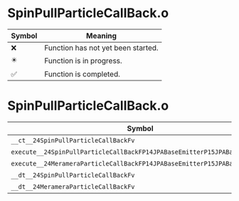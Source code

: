 # SpinPullParticleCallBack.o
| Symbol | Meaning 
| ------------- | ------------- 
| :x: | Function has not yet been started. 
| :eight_pointed_black_star: | Function is in progress. 
| :white_check_mark: | Function is completed. 


# SpinPullParticleCallBack.o
| Symbol | Decompiled? |
| ------------- | ------------- |
| `__ct__24SpinPullParticleCallBackFv` | :x: |
| `execute__24SpinPullParticleCallBackFP14JPABaseEmitterP15JPABaseParticle` | :x: |
| `execute__24MerameraParticleCallBackFP14JPABaseEmitterP15JPABaseParticle` | :x: |
| `__dt__24SpinPullParticleCallBackFv` | :x: |
| `__dt__24MerameraParticleCallBackFv` | :x: |
